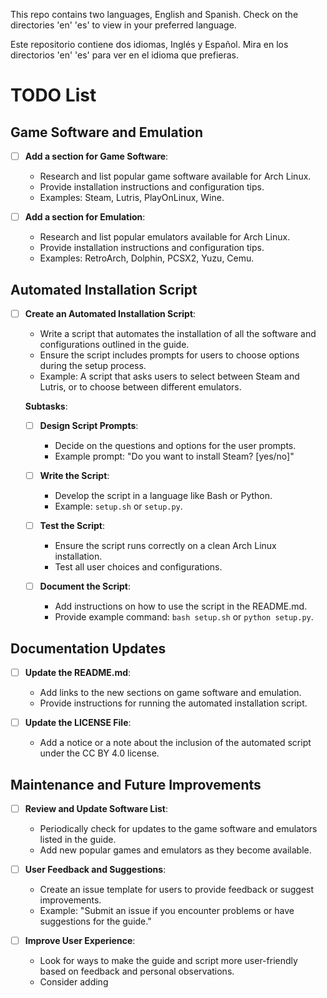 This repo contains two languages, English and Spanish.
Check on the directories 'en' 'es' to view in your preferred language.

Este repositorio contiene dos idiomas, Inglés y Español.
Mira en los directorios 'en' 'es' para ver en el idioma que prefieras.


# TODO List

## Game Software and Emulation

- [ ] **Add a section for Game Software**:
  - Research and list popular game software available for Arch Linux.
  - Provide installation instructions and configuration tips.
  - Examples: Steam, Lutris, PlayOnLinux, Wine.

- [ ] **Add a section for Emulation**:
  - Research and list popular emulators available for Arch Linux.
  - Provide installation instructions and configuration tips.
  - Examples: RetroArch, Dolphin, PCSX2, Yuzu, Cemu.

## Automated Installation Script

- [ ] **Create an Automated Installation Script**:
  - Write a script that automates the installation of all the software and configurations outlined in the guide.
  - Ensure the script includes prompts for users to choose options during the setup process.
  - Example: A script that asks users to select between Steam and Lutris, or to choose between different emulators.

  **Subtasks**:
  - [ ] **Design Script Prompts**:
    - Decide on the questions and options for the user prompts.
    - Example prompt: "Do you want to install Steam? [yes/no]"
  
  - [ ] **Write the Script**:
    - Develop the script in a language like Bash or Python.
    - Example: `setup.sh` or `setup.py`.

  - [ ] **Test the Script**:
    - Ensure the script runs correctly on a clean Arch Linux installation.
    - Test all user choices and configurations.

  - [ ] **Document the Script**:
    - Add instructions on how to use the script in the README.md.
    - Provide example command: `bash setup.sh` or `python setup.py`.

## Documentation Updates

- [ ] **Update the README.md**:
  - Add links to the new sections on game software and emulation.
  - Provide instructions for running the automated installation script.

- [ ] **Update the LICENSE File**:
  - Add a notice or a note about the inclusion of the automated script under the CC BY 4.0 license.

## Maintenance and Future Improvements

- [ ] **Review and Update Software List**:
  - Periodically check for updates to the game software and emulators listed in the guide.
  - Add new popular games and emulators as they become available.

- [ ] **User Feedback and Suggestions**:
  - Create an issue template for users to provide feedback or suggest improvements.
  - Example: "Submit an issue if you encounter problems or have suggestions for the guide."

- [ ] **Improve User Experience**:
  - Look for ways to make the guide and script more user-friendly based on feedback and personal observations.
  - Consider adding 
